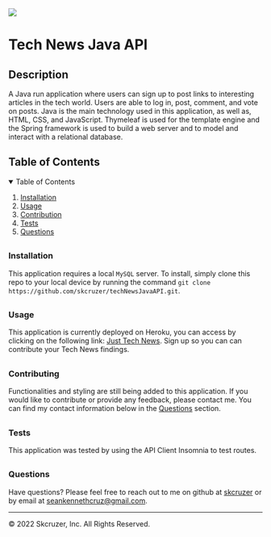 
<img src='https://img.shields.io/badge/License-Apache 2.0-yellow.svg'>

<h1> Tech News Java API </h1>
<h2> Description </h2>
<p> A Java run application where users can sign up to post links to interesting articles in the tech world. Users are able to log in, post, comment, and vote on posts. Java is the main technology used in this application, as well as, HTML, CSS, and JavaScript. Thymeleaf is used for the template engine and the Spring framework is used to build a web server and to model and interact with a relational database.  </p>
<h2> Table of Contents </h2>
<details open='open'>
<summary>Table of Contents</summary>
<ol>
<li><a href='#installation'>Installation</a></li>
<li><a href='#usage'>Usage</a></li>
<li><a href='#contribution'>Contribution</a></li>
<li><a href='#tests'>Tests</a></li>
<li><a href='#questions'>Questions</a></li>
</details>

## <h3 id='installation'>Installation</h3>
<p> This application requires a local <code>MySQL</code> server. To install, simply clone this repo to your local device by running the command <code>git clone https://github.com/skcruzer/techNewsJavaAPI.git</code>. </p>

## <h3 id='usage'>Usage</h3>
<p> This application is currently deployed on Heroku, you can access by clicking on the following link: <a href='https://technews-java-api.herokuapp.com/'target='_blank'>Just Tech News</a>. Sign up so you can can contribute your Tech News findings. </p>

## <h3 id='contribution'>Contributing</h3>
<p> Functionalities and styling are still being added to this application. If you would like to contribute or provide any feedback, please contact me. You can find my contact information below in the <a href='#questions'>Questions</a> section. </p>

## <h3 id='testing'>Tests</h3>
<p> This application was tested by using the API Client Insomnia to test routes. </p>

## <h3 id='questions'>Questions</h3>
<p>Have questions? Please feel free to reach out to me on github at <a href='https://github.com/skcruzer'target='_blank'>skcruzer</a> or by email at <a href='mailto:seankennethcruz@gmail.com'target='_blank'>seankennethcruz@gmail.com</a>.</p>

- - -
© 2022 Skcruzer, Inc. All Rights Reserved. 
